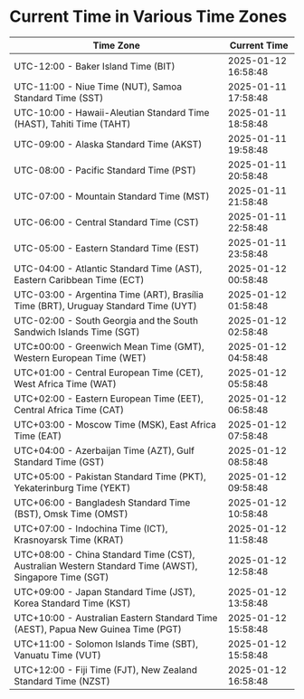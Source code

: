 # Current Time in Various Time Zones

| Time Zone | Current Time |
|-----------|--------------|
| UTC-12:00 - Baker Island Time (BIT) | 2025-01-12 16:58:48 |
| UTC-11:00 - Niue Time (NUT), Samoa Standard Time (SST) | 2025-01-11 17:58:48 |
| UTC-10:00 - Hawaii-Aleutian Standard Time (HAST), Tahiti Time (TAHT) | 2025-01-11 18:58:48 |
| UTC-09:00 - Alaska Standard Time (AKST) | 2025-01-11 19:58:48 |
| UTC-08:00 - Pacific Standard Time (PST) | 2025-01-11 20:58:48 |
| UTC-07:00 - Mountain Standard Time (MST) | 2025-01-11 21:58:48 |
| UTC-06:00 - Central Standard Time (CST) | 2025-01-11 22:58:48 |
| UTC-05:00 - Eastern Standard Time (EST) | 2025-01-11 23:58:48 |
| UTC-04:00 - Atlantic Standard Time (AST), Eastern Caribbean Time (ECT) | 2025-01-12 00:58:48 |
| UTC-03:00 - Argentina Time (ART), Brasília Time (BRT), Uruguay Standard Time (UYT) | 2025-01-12 01:58:48 |
| UTC-02:00 - South Georgia and the South Sandwich Islands Time (SGT) | 2025-01-12 02:58:48 |
| UTC±00:00 - Greenwich Mean Time (GMT), Western European Time (WET) | 2025-01-12 04:58:48 |
| UTC+01:00 - Central European Time (CET), West Africa Time (WAT) | 2025-01-12 05:58:48 |
| UTC+02:00 - Eastern European Time (EET), Central Africa Time (CAT) | 2025-01-12 06:58:48 |
| UTC+03:00 - Moscow Time (MSK), East Africa Time (EAT) | 2025-01-12 07:58:48 |
| UTC+04:00 - Azerbaijan Time (AZT), Gulf Standard Time (GST) | 2025-01-12 08:58:48 |
| UTC+05:00 - Pakistan Standard Time (PKT), Yekaterinburg Time (YEKT) | 2025-01-12 09:58:48 |
| UTC+06:00 - Bangladesh Standard Time (BST), Omsk Time (OMST) | 2025-01-12 10:58:48 |
| UTC+07:00 - Indochina Time (ICT), Krasnoyarsk Time (KRAT) | 2025-01-12 11:58:48 |
| UTC+08:00 - China Standard Time (CST), Australian Western Standard Time (AWST), Singapore Time (SGT) | 2025-01-12 12:58:48 |
| UTC+09:00 - Japan Standard Time (JST), Korea Standard Time (KST) | 2025-01-12 13:58:48 |
| UTC+10:00 - Australian Eastern Standard Time (AEST), Papua New Guinea Time (PGT) | 2025-01-12 15:58:48 |
| UTC+11:00 - Solomon Islands Time (SBT), Vanuatu Time (VUT) | 2025-01-12 15:58:48 |
| UTC+12:00 - Fiji Time (FJT), New Zealand Standard Time (NZST) | 2025-01-12 16:58:48 |
